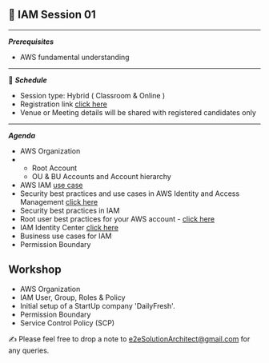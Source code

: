 ## :memo: IAM Session 01 
------------
***Prerequisites***
- AWS fundamental understanding
  
------------
:calendar: ***Schedule***

- Session type: Hybrid ( Classroom & Online ) <br>
- Registration link [click here](#) <br>
- Venue or Meeting details will be shared with registered candidates only
------------
***Agenda***

- AWS Organization
- - Root Account
  - OU & BU Accounts and Account hierarchy 
- AWS IAM [use case](https://docs.aws.amazon.com/IAM/latest/UserGuide/IAM_UseCases.html)
- Security best practices and use cases in AWS Identity and Access Management [click here](https://docs.aws.amazon.com/IAM/latest/UserGuide/IAMBestPracticesAndUseCases.html)
- Security best practices in IAM
- Root user best practices for your AWS account - [click here](https://docs.aws.amazon.com/IAM/latest/UserGuide/root-user-best-practices.html)
- IAM Identity Center [click here](https://aws.amazon.com/iam/identity-center/)
- Business use cases for IAM
- Permission Boundary

 
## Workshop

- AWS Organization
- IAM User, Group, Roles & Policy
- Initial setup of a StartUp company 'DailyFresh'. 
- Permission Boundary
- Service Control Policy (SCP)

:writing_hand:  Please feel free to drop a note to e2eSolutionArchitect@gmail.com for any queries.
